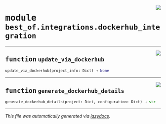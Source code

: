 <!-- markdownlint-disable -->

<a href="https://github.com/best-of-lists/best-of-generator/blob/main/src/best_of/integrations/dockerhub_integration.py#L0"><img align="right" style="float:right;" src="https://img.shields.io/badge/-source-cccccc?style=flat-square"></a>

# <kbd>module</kbd> `best_of.integrations.dockerhub_integration`





---

<a href="https://github.com/best-of-lists/best-of-generator/blob/main/src/best_of/integrations/dockerhub_integration.py#L13"><img align="right" style="float:right;" src="https://img.shields.io/badge/-source-cccccc?style=flat-square"></a>

## <kbd>function</kbd> `update_via_dockerhub`

```python
update_via_dockerhub(project_info: Dict) → None
```






---

<a href="https://github.com/best-of-lists/best-of-generator/blob/main/src/best_of/integrations/dockerhub_integration.py#L102"><img align="right" style="float:right;" src="https://img.shields.io/badge/-source-cccccc?style=flat-square"></a>

## <kbd>function</kbd> `generate_dockerhub_details`

```python
generate_dockerhub_details(project: Dict, configuration: Dict) → str
```








---

_This file was automatically generated via [lazydocs](https://github.com/ml-tooling/lazydocs)._
